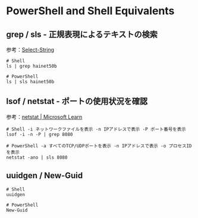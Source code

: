 # PowerShell and Shell Equivalents

## grep / sls - 正規表現によるテキストの検索
参考：[Select-String](https://learn.microsoft.com/ja-jp/powershell/module/microsoft.powershell.utility/select-string)
```
# Shell
ls | grep hainet50b

# PowerShell
ls | sls hainet50b
```

## lsof / netstat - ポートの使用状況を確認
参考：[netstat | Microsoft Learn](https://learn.microsoft.com/ja-jp/windows-server/administration/windows-commands/netstat)
```
# Shell -i ネットワークファイルを表示 -n IPアドレスで表示 -P ポート番号を表示
lsof -i -n -P | grep 8080

# PowerShell -a すべてのTCP/UDPポートを表示 -n IPアドレスで表示 -o プロセスIDを表示
netstat -ano | sls 8080
```

## uuidgen / New-Guid
```
# Shell
uuidgen

# PowerShell
New-Guid
```